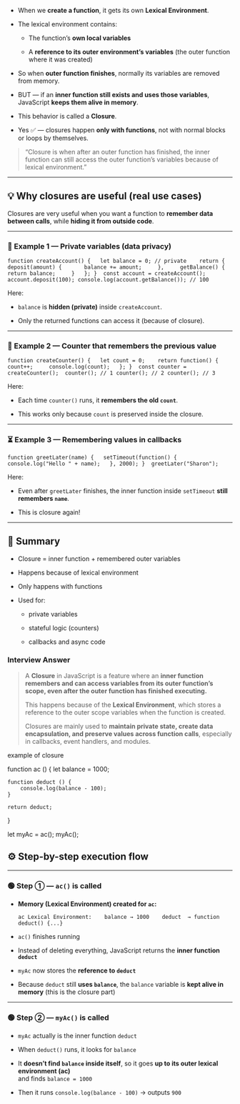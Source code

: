 
- When we **create a function**, it gets its own **Lexical Environment**.
    
- The lexical environment contains:
    
    - The function’s **own local variables**
        
    - A **reference to its outer environment’s variables** (the outer function where it was created)
        
- So when **outer function finishes**, normally its variables are removed from memory.
    
- BUT — if an **inner function still exists and uses those variables**, JavaScript **keeps them alive in memory**.
    
- This behavior is called a **Closure**.
    
- Yes ✅ — closures happen **only with functions**, not with normal blocks or loops by themselves.


> “Closure is when after an outer function has finished, the inner function can still access the outer function’s variables because of lexical environment.”

---

## 💡 Why closures are useful (real use cases)

Closures are very useful when you want a function to **remember data between calls**, while **hiding it from outside code**.

---

### 🏦 Example 1 — Private variables (data privacy)

`function createAccount() {   let balance = 0; // private    return {     deposit(amount) {       balance += amount;     },     getBalance() {       return balance;     }   }; }  const account = createAccount(); account.deposit(100); console.log(account.getBalance()); // 100`

Here:

- `balance` is **hidden (private)** inside `createAccount`.
    
- Only the returned functions can access it (because of closure).
    

---

### 🧮 Example 2 — Counter that remembers the previous value

`function createCounter() {   let count = 0;    return function() {     count++;     console.log(count);   }; }  const counter = createCounter();  counter(); // 1 counter(); // 2 counter(); // 3`

Here:

- Each time `counter()` runs, it **remembers the old `count`**.
    
- This works only because `count` is preserved inside the closure.
    

---

### ⏳ Example 3 — Remembering values in callbacks

`function greetLater(name) {   setTimeout(function() {     console.log("Hello " + name);   }, 2000); }  greetLater("Sharon");`

Here:

- Even after `greetLater` finishes, the inner function inside `setTimeout` **still remembers `name`**.
    
- This is closure again!
    

---

## 📝 Summary

- Closure = inner function + remembered outer variables
    
- Happens because of lexical environment
    
- Only happens with functions
    
- Used for:
    
    - private variables
        
    - stateful logic (counters)
        
    - callbacks and async code

### Interview Answer

> A **Closure** in JavaScript is a feature where an **inner function remembers and can access variables from its outer function’s scope, even after the outer function has finished executing.**
> 
> This happens because of the **Lexical Environment**, which stores a reference to the outer scope variables when the function is created.
> 
> Closures are mainly used to **maintain private state, create data encapsulation, and preserve values across function calls**, especially in callbacks, event handlers, and modules.



example of closure

function ac () {
    let balance = 1000;

    function deduct () {
        console.log(balance - 100);
    }

    return deduct;
}

let myAc = ac(); 
myAc();           


## ⚙ Step-by-step execution flow

---

### 🟢 Step ① — `ac()` is called

- **Memory (Lexical Environment) created for `ac`:**
    
    `ac Lexical Environment:    balance → 1000    deduct  → function deduct() {...}`
    
- `ac()` finishes running
    
- Instead of deleting everything, JavaScript returns the **inner function `deduct`**
    
- `myAc` now stores the **reference to `deduct`**
    
- Because `deduct` still **uses `balance`**, the `balance` variable is **kept alive in memory** (this is the closure part)
    

---

### 🟢 Step ② — `myAc()` is called

- `myAc` actually is the inner function `deduct`
    
- When `deduct()` runs, it looks for `balance`
    
- It **doesn’t find `balance` inside itself**, so it goes **up to its outer lexical environment (ac)**  
    and finds `balance = 1000`
    
- Then it runs `console.log(balance - 100)` → outputs `900`

